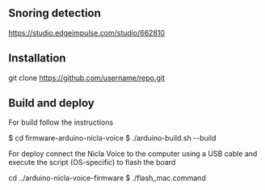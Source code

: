 
## Snoring detection

https://studio.edgeimpulse.com/studio/662810

## Installation

git clone https://github.com/username/repo.git

## Build and  deploy

For build follow the instructions

$ cd firmware-arduino-nicla-voice
$ ./arduino-build.sh --build

For deploy connect the Nicla Voice to the computer using a USB cable and execute the script (OS-specific) to flash the board

cd ../arduino-nicla-voice-firmware
$ ./flash_mac.command 

